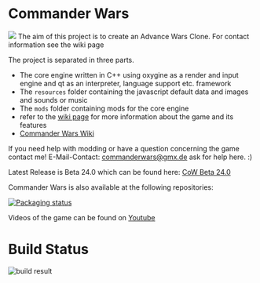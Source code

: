 # Commander Wars
![](https://i.redd.it/61mcwen38mw51.png)
The aim of this project is to create an Advance Wars Clone. 
For contact information see the wiki page

The project is separated in three parts.
* The core engine written in C++ using oxygine as a render and input engine and qt as an interpreter, language support etc. framework
* The `resources` folder containing the javascript default data and images and sounds or music
* The `mods` folder containing mods for the core engine
* refer to the [wiki page](https://github.com/Robosturm/Commander_Wars/wiki) for more information about the game and its features
* [Commander Wars Wiki](https://www.commanderwars.com/mediawiki/Main_Page/)

If you need help with modding or have a question concerning the game contact me!
E-Mail-Contact: commanderwars@gmx.de ask for help here. :)

Latest Release is Beta 24.0 which can be found here: [CoW Beta 24.0](https://github.com/Robosturm/Commander_Wars/releases/tag/Beta_24)

Commander Wars is also available at the following repositories:

[![Packaging status](https://repology.org/badge/vertical-allrepos/commander-wars.svg)](https://repology.org/project/commander-wars/versions)

Videos of the game can be found on [Youtube](https://www.youtube.com/user/Robosturm)

# Build Status
![build result](https://github.com/Robosturm/Commander_Wars/actions/workflows/main.yml/badge.svg)
